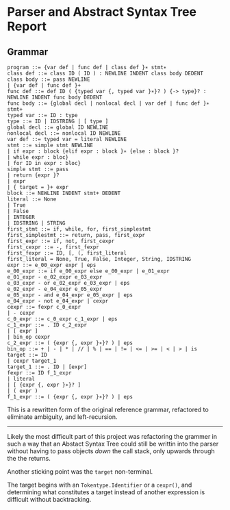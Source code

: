 # Parser and Abstract Syntax Tree Report

## Grammar
```
program ::= {var def | func def | class def }∗ stmt∗
class def ::= class ID ( ID ) : NEWLINE INDENT class body DEDENT
class body ::= pass NEWLINE
| {var def | func def }+
func def ::= def ID ( {typed var {, typed var }∗}? ) {-> type}? : NEWLINE INDENT func body DEDENT
func body ::= {global decl | nonlocal decl | var def | func def }∗ stmt+
typed var ::= ID : type
type ::= ID | IDSTRING | [ type ]
global decl ::= global ID NEWLINE
nonlocal decl ::= nonlocal ID NEWLINE
var def ::= typed var = literal NEWLINE
stmt ::= simple stmt NEWLINE
| if expr : block {elif expr : block }∗ {else : block }?
| while expr : bloc}
| for ID in expr : bloc}
simple stmt ::= pass
| return {expr }?
| expr
| { target = }+ expr
block ::= NEWLINE INDENT stmt+ DEDENT
literal ::= None
| True
| False
| INTEGER
| IDSTRING | STRING
first_stmt ::= if, while, for, first_simplestmt
first_simplestmt ::= return, pass, first_expr
first_expr ::= if, not, first_cexpr
first_cexpr ::= -, first_fexpr
first_fexpr ::= ID, [, (, first_literal
first_literal = None, True, False, Integer, String, IDSTRING
expr ::= e_00_expr expr | eps
e_00_expr ::= if e_00_expr else e_00_expr | e_01_expr
e_01_expr - e_02_expr e_03_expr
e_03_expr - or e_02_expr e_03_expr | eps
e_02_expr - e_04_expr e_05_expr
e_05_expr - and e_04_expr e_05_expr | eps
e_04_expr - not e_04_expr | cexpr
cexpr ::= fexpr c_0_expr
| - cexpr
c_0_expr ::= c_0_expr c_1_expr | eps
c_1_expr ::= . ID c_2_expr
| [ expr ]
| bin_op cexpr
c_2_expr ::= ( {expr {, expr }∗}? ) | eps
bin_op ::= + | - | * | // | % | == | != | <= | >= | < | > | is
target ::= ID
| cexpr target_1
target_1 ::= . ID | [expr]
fexpr ::= ID f_1_expr
| literal
| [ {expr {, expr }∗}? ]
| ( expr )
f_1_expr ::= ( {expr {, expr }∗}? ) | eps
```

This is a rewritten form of the original reference grammar, refactored to eliminate ambiguity, and left-recursion.

---

Likely the most difficult part of this project was refactoring the grammer in such a way that an Abstact Syntax Tree could still be writtin into the parser without having to pass objects *down* the call stack, only upwards through the the returns.

Another sticking point was the `target` non-terminal.

The target begins with an `Tokentype.Identifier` or a `cexpr()`, and determining what constitutes a target instead of another expression is difficult without backtracking.

